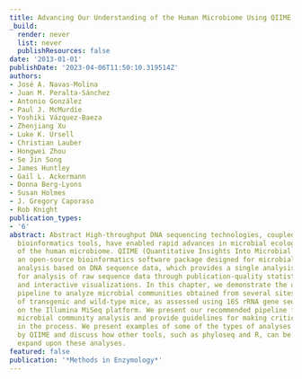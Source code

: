 ```yaml
---
title: Advancing Our Understanding of the Human Microbiome Using QIIME
_build:
  render: never
  list: never
  publishResources: false
date: '2013-01-01'
publishDate: '2023-04-06T11:50:10.319514Z'
authors:
- José A. Navas-Molina
- Juan M. Peralta-Sánchez
- Antonio González
- Paul J. McMurdie
- Yoshiki Vázquez-Baeza
- Zhenjiang Xu
- Luke K. Ursell
- Christian Lauber
- Hongwei Zhou
- Se Jin Song
- James Huntley
- Gail L. Ackermann
- Donna Berg-Lyons
- Susan Holmes
- J. Gregory Caporaso
- Rob Knight
publication_types:
- '6'
abstract: Abstract High-throughput DNA sequencing technologies, coupled with advanced
  bioinformatics tools, have enabled rapid advances in microbial ecology and our understanding
  of the human microbiome. QIIME (Quantitative Insights Into Microbial Ecology) is
  an open-source bioinformatics software package designed for microbial community
  analysis based on DNA sequence data, which provides a single analysis framework
  for analysis of raw sequence data through publication-quality statistical analyses
  and interactive visualizations. In this chapter, we demonstrate the use of the QIIME
  pipeline to analyze microbial communities obtained from several sites on the bodies
  of transgenic and wild-type mice, as assessed using 16S rRNA gene sequences generated
  on the Illumina MiSeq platform. We present our recommended pipeline for performing
  microbial community analysis and provide guidelines for making critical choices
  in the process. We present examples of some of the types of analyses that are enabled
  by QIIME and discuss how other tools, such as phyloseq and R, can be applied to
  expand upon these analyses.
featured: false
publication: '*Methods in Enzymology*'
---
```


